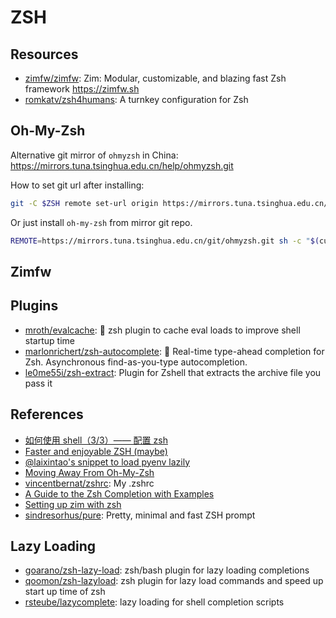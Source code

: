 # ZSH

## Resources

- [zimfw/zimfw](https://github.com/zimfw/zimfw): Zim: Modular, customizable, and
  blazing fast Zsh framework <https://zimfw.sh>
- [romkatv/zsh4humans](https://github.com/romkatv/zsh4humans): A turnkey configuration for Zsh

## Oh-My-Zsh

Alternative git mirror of `ohmyzsh` in China:
<https://mirrors.tuna.tsinghua.edu.cn/help/ohmyzsh.git>

How to set git url after installing:

```sh
git -C $ZSH remote set-url origin https://mirrors.tuna.tsinghua.edu.cn/git/ohmyzsh.git
```

Or just install `oh-my-zsh` from mirror git repo.

```sh
REMOTE=https://mirrors.tuna.tsinghua.edu.cn/git/ohmyzsh.git sh -c "$(curl -fsSL https://raw.githubusercontent.com/ohmyzsh/ohmyzsh/master/tools/install.sh)"
```

## Zimfw

## Plugins

- [mroth/evalcache](https://github.com/mroth/evalcache): 🐣 zsh plugin to cache
  eval loads to improve shell startup time
- [marlonrichert/zsh-autocomplete](https://github.com/marlonrichert/zsh-autocomplete):
  🤖 Real-time type-ahead completion for Zsh. Asynchronous find-as-you-type
  autocompletion.
- [le0me55i/zsh-extract](https://github.com/le0me55i/zsh-extract): Plugin for Zshell that extracts the archive file you pass it

## References

- [如何使用 shell（3/3）—— 配置 zsh](https://a-wing.top/shell/2021/05/10/zsh-config)
- [Faster and enjoyable ZSH (maybe)](https://htr3n.github.io/2018/07/faster-zsh/)
- [@laixintao's snippet to load pyenv lazily](https://github.com/laixintao/myrc/blob/8d85f27a2f20504d3095cd017895c69bf5575440/.zshrc#L77)
- [Moving Away From Oh-My-Zsh](https://ianyepan.github.io/posts/moving-away-from-ohmyzsh/)
- [vincentbernat/zshrc](https://github.com/vincentbernat/zshrc): My .zshrc
- [A Guide to the Zsh Completion with Examples](https://thevaluable.dev/zsh-completion-guide-examples/)
- [Setting up zim with zsh](https://jade.fyi/blog/zsh-zim-setup/)
- [sindresorhus/pure](https://github.com/sindresorhus/pure): Pretty, minimal and fast ZSH prompt

## Lazy Loading

- [goarano/zsh-lazy-load](https://github.com/goarano/zsh-lazy-load): zsh/bash plugin for lazy loading completions
- [qoomon/zsh-lazyload](https://github.com/qoomon/zsh-lazyload): zsh plugin for lazy load commands and speed up start up time of zsh
- [rsteube/lazycomplete](https://github.com/rsteube/lazycomplete): lazy loading for shell completion scripts
